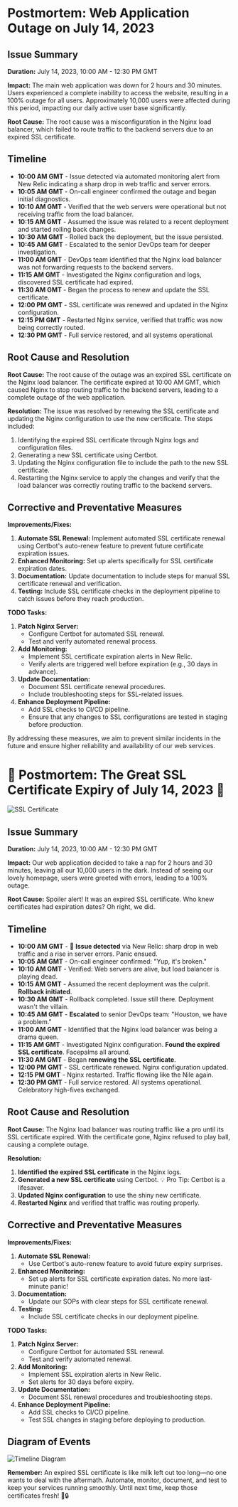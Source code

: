# Postmortem: Web Application Outage on July 14, 2023

## Issue Summary

**Duration:** July 14, 2023, 10:00 AM - 12:30 PM GMT

**Impact:** The main web application was down for 2 hours and 30 minutes. Users experienced a complete inability to access the website, resulting in a 100% outage for all users. Approximately 10,000 users were affected during this period, impacting our daily active user base significantly.

**Root Cause:** The root cause was a misconfiguration in the Nginx load balancer, which failed to route traffic to the backend servers due to an expired SSL certificate.

## Timeline

- **10:00 AM GMT** - Issue detected via automated monitoring alert from New Relic indicating a sharp drop in web traffic and server errors.
- **10:05 AM GMT** - On-call engineer confirmed the outage and began initial diagnostics.
- **10:10 AM GMT** - Verified that the web servers were operational but not receiving traffic from the load balancer.
- **10:15 AM GMT** - Assumed the issue was related to a recent deployment and started rolling back changes.
- **10:30 AM GMT** - Rolled back the deployment, but the issue persisted.
- **10:45 AM GMT** - Escalated to the senior DevOps team for deeper investigation.
- **11:00 AM GMT** - DevOps team identified that the Nginx load balancer was not forwarding requests to the backend servers.
- **11:15 AM GMT** - Investigated the Nginx configuration and logs, discovered SSL certificate had expired.
- **11:30 AM GMT** - Began the process to renew and update the SSL certificate.
- **12:00 PM GMT** - SSL certificate was renewed and updated in the Nginx configuration.
- **12:15 PM GMT** - Restarted Nginx service, verified that traffic was now being correctly routed.
- **12:30 PM GMT** - Full service restored, and all systems operational.

## Root Cause and Resolution

**Root Cause:**
The root cause of the outage was an expired SSL certificate on the Nginx load balancer. The certificate expired at 10:00 AM GMT, which caused Nginx to stop routing traffic to the backend servers, leading to a complete outage of the web application.

**Resolution:**
The issue was resolved by renewing the SSL certificate and updating the Nginx configuration to use the new certificate. The steps included:
1. Identifying the expired SSL certificate through Nginx logs and configuration files.
2. Generating a new SSL certificate using Certbot.
3. Updating the Nginx configuration file to include the path to the new SSL certificate.
4. Restarting the Nginx service to apply the changes and verify that the load balancer was correctly routing traffic to the backend servers.

## Corrective and Preventative Measures

**Improvements/Fixes:**
1. **Automate SSL Renewal:** Implement automated SSL certificate renewal using Certbot's auto-renew feature to prevent future certificate expiration issues.
2. **Enhanced Monitoring:** Set up alerts specifically for SSL certificate expiration dates.
3. **Documentation:** Update documentation to include steps for manual SSL certificate renewal and verification.
4. **Testing:** Include SSL certificate checks in the deployment pipeline to catch issues before they reach production.

**TODO Tasks:**
1. **Patch Nginx Server:**
   - Configure Certbot for automated SSL renewal.
   - Test and verify automated renewal process.
2. **Add Monitoring:**
   - Implement SSL certificate expiration alerts in New Relic.
   - Verify alerts are triggered well before expiration (e.g., 30 days in advance).
3. **Update Documentation:**
   - Document SSL certificate renewal procedures.
   - Include troubleshooting steps for SSL-related issues.
4. **Enhance Deployment Pipeline:**
   - Add SSL checks to CI/CD pipeline.
   - Ensure that any changes to SSL configurations are tested in staging before production.

By addressing these measures, we aim to prevent similar incidents in the future and ensure higher reliability and availability of our web services.

# 🚨 Postmortem: The Great SSL Certificate Expiry of July 14, 2023 🚨

![SSL Certificate](https://www.certlibrary.com/Content/Assets/CertificateTypes/ssl.png)

## Issue Summary

**Duration:** July 14, 2023, 10:00 AM - 12:30 PM GMT

**Impact:** Our web application decided to take a nap for 2 hours and 30 minutes, leaving all our 10,000 users in the dark. Instead of seeing our lovely homepage, users were greeted with errors, leading to a 100% outage. 

**Root Cause:** Spoiler alert! It was an expired SSL certificate. Who knew certificates had expiration dates? Oh right, we did. 

## Timeline

- **10:00 AM GMT** - 🚨 **Issue detected** via New Relic: sharp drop in web traffic and a rise in server errors. Panic ensued.
- **10:05 AM GMT** - On-call engineer confirmed: "Yup, it's broken."
- **10:10 AM GMT** - Verified: Web servers are alive, but load balancer is playing dead.
- **10:15 AM GMT** - Assumed the recent deployment was the culprit. **Rollback initiated**.
- **10:30 AM GMT** - Rollback completed. Issue still there. Deployment wasn't the villain.
- **10:45 AM GMT** - **Escalated** to senior DevOps team: "Houston, we have a problem."
- **11:00 AM GMT** - Identified that the Nginx load balancer was being a drama queen.
- **11:15 AM GMT** - Investigated Nginx configuration. **Found the expired SSL certificate**. Facepalms all around.
- **11:30 AM GMT** - Began **renewing the SSL certificate**.
- **12:00 PM GMT** - SSL certificate renewed. Nginx configuration updated.
- **12:15 PM GMT** - Nginx restarted. Traffic flowing like the Nile again.
- **12:30 PM GMT** - Full service restored. All systems operational. Celebratory high-fives exchanged.

## Root Cause and Resolution

**Root Cause:**
The Nginx load balancer was routing traffic like a pro until its SSL certificate expired. With the certificate gone, Nginx refused to play ball, causing a complete outage.

**Resolution:**
1. **Identified the expired SSL certificate** in the Nginx logs.
2. **Generated a new SSL certificate** using Certbot. 💡 Pro Tip: Certbot is a lifesaver.
3. **Updated Nginx configuration** to use the shiny new certificate.
4. **Restarted Nginx** and verified that traffic was routing properly. 

## Corrective and Preventative Measures

**Improvements/Fixes:**
1. **Automate SSL Renewal:**
   - Use Certbot's auto-renew feature to avoid future expiry surprises.
2. **Enhanced Monitoring:**
   - Set up alerts for SSL certificate expiration dates. No more last-minute panic!
3. **Documentation:**
   - Update our SOPs with clear steps for SSL certificate renewal.
4. **Testing:**
   - Include SSL certificate checks in our deployment pipeline.

**TODO Tasks:**
1. **Patch Nginx Server:**
   - Configure Certbot for automated SSL renewal.
   - Test and verify automated renewal.
2. **Add Monitoring:**
   - Implement SSL expiration alerts in New Relic.
   - Set alerts for 30 days before expiry.
3. **Update Documentation:**
   - Document SSL renewal procedures and troubleshooting steps.
4. **Enhance Deployment Pipeline:**
   - Add SSL checks to CI/CD pipeline.
   - Test SSL changes in staging before deploying to production.

## Diagram of Events

![Timeline Diagram](https://user-images.githubusercontent.com/68430010/130209241-43709fba-88c3-4d6e-9304-2757ae519015.png)

**Remember:** An expired SSL certificate is like milk left out too long—no one wants to deal with the aftermath. Automate, monitor, document, and test to keep your services running smoothly. Until next time, keep those certificates fresh! 🥛🔒
